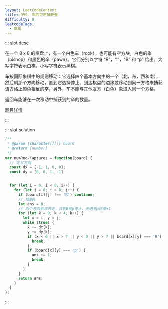 ```yaml
---
layout: LeetCodeContent
title: 999. 车的可用捕获量
difficulty: 0
leetcodeTags:
  - 数组
---
```



::: slot desc

在一个 8 x 8 的棋盘上，有一个白色车（rook）。也可能有空方块，白色的象（bishop）和黑色的卒（pawn）。它们分别以字符 “R”，“.”，“B” 和 “p” 给出。大写字符表示白棋，小写字符表示黑棋。

车按国际象棋中的规则移动：它选择四个基本方向中的一个（北，东，西和南），然后朝那个方向移动，直到它选择停止、到达棋盘的边缘或移动到同一方格来捕获该方格上颜色相反的卒。另外，车不能与其他友方（白色）象进入同一个方格。

返回车能够在一次移动中捕获到的卒的数量。

[题目详情](https://leetcode-cn.com/problems/available-captures-for-rook/)

:::

::: slot solution

```javascript
/**
 * @param {character[][]} board
 * @return {number}
 */
var numRookCaptures = function(board) {
  // 定义方向
  const dx = [-1, 1, 0, 0];
  const dy = [0, 0, 1, -1]


  for (let i = 0; i < 8; i++) {
    for (let j = 0; j < 8; j++) {
      if (board[i][j] !== 'R') continue;
      // 找到R
      let ans = 0;
      // 四个方向依次去走，找到B或p停止，先遇到p结果+1
      for (let k = 0; k < 4; k++) {
        let x = i, y = j;
        while (true) {
          x += dx[k];
          y += dy[k];
          if (x < 0 || x > 7 || y < 0 || y > 7 || board[x][y] === 'B') {
            break;
          }
          if (board[x][y] === 'p') {
            ans += 1;
            break;
          }
        }
      } 
      return ans;
    }
  }
};
```

:::